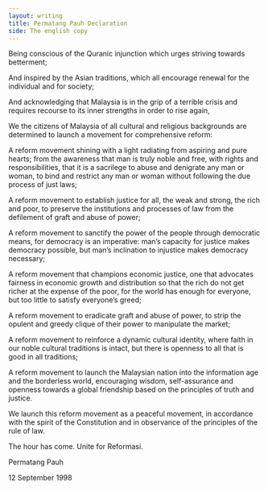 ```yaml
---
layout: writing
title: Permatang Pauh Declaration
side: The english copy
---
```


Being conscious of the Quranic injunction which urges striving towards betterment;

And inspired by the Asian traditions, which all encourage renewal for the individual and for society;

And acknowledging that Malaysia is in the grip of a terrible crisis and requires recourse to its inner strengths in order to rise again,

We the citizens of Malaysia of all cultural and religious backgrounds are determined to launch a movement for comprehensive reform:

A reform movement shining with a light radiating from aspiring and pure hearts; from the awareness that man is truly noble and free, with rights and responsibilities, that it is a sacrilege to abuse and denigrate any man or woman, to bind and restrict any man or woman without following the due process of just laws;

A reform movement to establish justice for all, the weak and strong, the rich and poor, to preserve the institutions and processes of law from the defilement of graft and abuse of power;

A reform movement to sanctify the power of the people through democratic means, for democracy is an imperative: man’s capacity for justice makes democracy possible, but man’s inclination to injustice makes democracy necessary;

A reform movement that champions economic justice, one that advocates fairness in economic growth and distribution so that the rich do not get richer at the expense of the poor, for the world has enough for everyone, but too little to satisfy everyone’s greed;

A reform movement to eradicate graft and abuse of power, to strip the opulent and greedy clique of their power to manipulate the market;

A reform movement to reinforce a dynamic cultural identity, where faith in our noble cultural traditions is intact, but there is openness to all that is good in all traditions;

A reform movement to launch the Malaysian nation into the information age and the borderless world, encouraging wisdom, self-assurance and openness towards a global friendship based on the principles of truth and justice.

We launch this reform movement as a peaceful movement, in accordance with the spirit of the Constitution and in observance of the principles of the rule of law.

The hour has come. Unite for Reformasi.

Permatang Pauh

12 September 1998